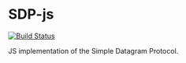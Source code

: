 # SDP-js

[![Build Status](https://travis-ci.org/snipsco/SDP-js.js.svg?branch=master)](https://travis-ci.org/snipsco/SDP-js.js)

JS implementation of the Simple Datagram Protocol.
